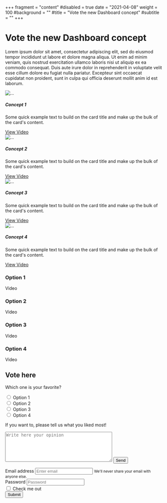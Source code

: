 +++
fragment = "content"
#disabled = true
date = "2021-04-08"
weight = 100
#background = ""
#title = "Vote the new Dashboard concept"
#subtitle = ""
+++

# Vote the new Dashboard concept

Lorem ipsum dolor sit amet, consectetur adipiscing elit, sed do eiusmod tempor incididunt ut labore et dolore magna aliqua. Ut enim ad minim veniam, quis nostrud exercitation ullamco laboris nisi ut aliquip ex ea commodo consequat. Duis aute irure dolor in reprehenderit in voluptate velit esse cillum dolore eu fugiat nulla pariatur. Excepteur sint occaecat cupidatat non proident, sunt in culpa qui officia deserunt mollit anim id est laborum.

<html lang="en">
  <body>
    <div class="row my-4">
      <div class="col-lg-3 col-xs-12 col-sm-6 p-2">
        <div class="card text-center">
          <img src="#" class="card-img-top" alt="...">
          <div class="card-body">
            <h5 class="card-title">Concept 1</h5>
            <p class="card-text">Some quick example text to build on the card title and make up the bulk of the card's content.</p>
            <a href="#" class="btn btn-primary">View Video</a>
          </div>
        </div>
      </div>
      <div class="col-lg-3 col-xs-12 col-sm-6 p-2">
        <div class="card text-center">
          <img src="#" class="card-img-top" alt="...">
          <div class="card-body">
            <h5 class="card-title">Concept 2</h5>
            <p class="card-text">Some quick example text to build on the card title and make up the bulk of the card's content.</p>
            <a href="#" class="btn btn-primary">View Video</a>
          </div>
        </div>
      </div>
      <div class="col-lg-3 col-xs-12 col-sm-6 p-2">
        <div class="card text-center">
          <img src="#" class="card-img-top" alt="...">
          <div class="card-body">
            <h5 class="card-title">Concept 3</h5>
            <p class="card-text">Some quick example text to build on the card title and make up the bulk of the card's content.</p>
            <a href="#" class="btn btn-primary">View Video</a>
          </div>
        </div>
      </div>
      <div class="col-lg-3 col-xs-12 col-sm-6 p-2">
        <div class="card text-center">
          <img src="#" class="card-img-top" alt="...">
          <div class="card-body">
            <h5 class="card-title">Concept 4</h5>
            <p class="card-text">Some quick example text to build on the card title and make up the bulk of the card's content.</p>
            <a href="#" class="btn btn-primary">View Video</a>
          </div>
        </div>
      </div>
    </div>
  </body>
</html>


### Option 1
Video
### Option 2
Video
### Option 3
Video
### Option 4
Video

<form>
  
  ## Vote here

  Which one is your favorite?

  <input type="radio" id="mockup1" value="mockup1" name="mockup"/>
  <label for="mockup1">Option 1</label><br/>
  <input type="radio" id="mockup2" value="mockup2" name="mockup"/>
  <label for="mockup2">Option 2</label><br/>
  <input type="radio" id="mockup3" value="mockup3" name="mockup"/>
  <label for="mockup3">Option 3</label><br/>
  <input type="radio" id="mockup4" value="mockup4" name="mockup"/>
  <label for="mockup4">Option 4</label><br/>

  If you want to, please tell us what you liked most!

  <textarea rows="6" cols="40" placeholder="Write here your opinion"></textarea>  
  
  <input type="submit" value="Send" />
</form>


<html lang="en">
  <body>
        <div class="col-5">
          <form>
            <div class="form-group">
              <label for="exampleInputEmail1">Email address</label>
              <input type="email" class="form-control" id="exampleInputEmail1" aria-describedby="emailHelp" placeholder="Enter email">
              <small id="emailHelp" class="form-text text-muted">We'll never share your email with anyone else.</small>
            </div>
            <div class="form-group">
              <label for="exampleInputPassword1">Password</label>
              <input type="password" class="form-control" id="exampleInputPassword1" placeholder="Password">
            </div>
            <div class="form-check">
              <input type="checkbox" class="form-check-input" id="exampleCheck1">
              <label class="form-check-label" for="exampleCheck1">Check me out</label>
            </div>
            <button type="submit" class="btn btn-primary">Submit</button>
          </form>
        </div>
  </body>
</html>
